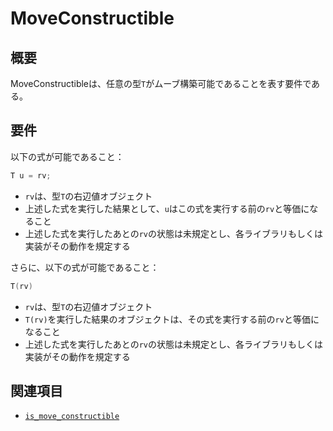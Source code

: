# MoveConstructible

## 概要
MoveConstructibleは、任意の型`T`がムーブ構築可能であることを表す要件である。


## 要件
以下の式が可能であること：

```cpp
T u = rv;
```

- `rv`は、型`T`の右辺値オブジェクト
- 上述した式を実行した結果として、`u`はこの式を実行する前の`rv`と等価になること
- 上述した式を実行したあとの`rv`の状態は未規定とし、各ライブラリもしくは実装がその動作を規定する


さらに、以下の式が可能であること：

```cpp
T(rv)
```

- `rv`は、型`T`の右辺値オブジェクト
- `T(rv)`を実行した結果のオブジェクトは、その式を実行する前の`rv`と等価になること
- 上述した式を実行したあとの`rv`の状態は未規定とし、各ライブラリもしくは実装がその動作を規定する


## 関連項目
- [`is_move_constructible`](/reference/type_traits/is_move_constructible.md)


